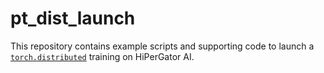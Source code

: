# pt_dist_launch

This repository contains example scripts and supporting code to launch a [`torch.distributed`](https://pytorch.org/tutorials/beginner/dist_overview.html) training on HiPerGator AI.

